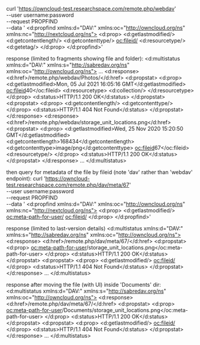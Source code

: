 curl 'https://owncloud-test.researchspace.com/remote.php/webdav' \
--user username:password \
--request PROPFIND \
--data '<?xml version="1.0" encoding="UTF-8"?>
<d:propfind xmlns:d="DAV:" xmlns:oc="http://owncloud.org/ns" xmlns:nc="http://nextcloud.org/ns">
<d:prop>
<d:getlastmodified/>
<d:getcontentlength/>
<d:getcontenttype/>
<oc:fileid/>
<d:resourcetype/>
<d:getetag/>
</d:prop>
</d:propfind>'

response (limited to fragments showing file and folder):
<d:multistatus xmlns:d="DAV:" xmlns:s="http://sabredav.org/ns" xmlns:oc="http://owncloud.org/ns">
  ...
  <d:response>
    <d:href>/remote.php/webdav/Photos/</d:href>
    <d:propstat>
      <d:prop>
        <d:getlastmodified>Mon, 05 Jul 2021 16:05:16 GMT</d:getlastmodified>
        <oc:fileid>40</oc:fileid>
        <d:resourcetype>
          <d:collection/>
        </d:resourcetype>
      </d:prop>
      <d:status>HTTP/1.1 200 OK</d:status>
    </d:propstat>
    <d:propstat>
      <d:prop>
        <d:getcontentlength/>
        <d:getcontenttype/>
      </d:prop>
      <d:status>HTTP/1.1 404 Not Found</d:status>
    </d:propstat>
  </d:response>
  <d:response>
    <d:href>/remote.php/webdav/storage_unit_locations.png</d:href>
    <d:propstat>
      <d:prop>
        <d:getlastmodified>Wed, 25 Nov 2020 15:20:50 GMT</d:getlastmodified>
        <d:getcontentlength>168434</d:getcontentlength>
        <d:getcontenttype>image/png</d:getcontenttype>
        <oc:fileid>67</oc:fileid>
        <d:resourcetype/>
      </d:prop>
      <d:status>HTTP/1.1 200 OK</d:status>
    </d:propstat>
  </d:response>
  ...
</d:multistatus>

then query for metadata of the file by fileid (note 'dav' rather than 'webdav' endpoint):
curl 'https://owncloud-test.researchspace.com/remote.php/dav/meta/67' \
--user username:password \
--request PROPFIND \
--data '<?xml version="1.0" encoding="UTF-8"?>
<d:propfind xmlns:d="DAV:" xmlns:oc="http://owncloud.org/ns" xmlns:nc="http://nextcloud.org/ns">
<d:prop>
<d:getlastmodified/>
<oc:meta-path-for-user/>
<oc:fileid/>
</d:prop>
</d:propfind>'

response (limited to last-version details)
<d:multistatus xmlns:d="DAV:" xmlns:s="http://sabredav.org/ns" xmlns:oc="http://owncloud.org/ns">
  <d:response>
    <d:href>/remote.php/dav/meta/67/</d:href>
    <d:propstat>
      <d:prop>
        <oc:meta-path-for-user>/storage_unit_locations.png</oc:meta-path-for-user>
      </d:prop>
      <d:status>HTTP/1.1 200 OK</d:status>
    </d:propstat>
    <d:propstat>
      <d:prop>
        <d:getlastmodified/>
        <oc:fileid/>
      </d:prop>
      <d:status>HTTP/1.1 404 Not Found</d:status>
    </d:propstat>
  </d:response>
  ...
</d:multistatus>

response after moving the file (with UI) inside 'Documents' dir:
<d:multistatus xmlns:d="DAV:" xmlns:s="http://sabredav.org/ns" xmlns:oc="http://owncloud.org/ns">
  <d:response>
    <d:href>/remote.php/dav/meta/67/</d:href>
    <d:propstat>
      <d:prop>
        <oc:meta-path-for-user>/Documents/storage_unit_locations.png</oc:meta-path-for-user>
      </d:prop>
      <d:status>HTTP/1.1 200 OK</d:status>
    </d:propstat>
    <d:propstat>
      <d:prop>
        <d:getlastmodified/>
        <oc:fileid/>
      </d:prop>
      <d:status>HTTP/1.1 404 Not Found</d:status>
    </d:propstat>
  </d:response>
  ...
</d:multistatus>
